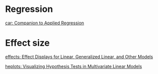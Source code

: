 # Regression
[car: Companion to Applied Regression](https://cran.r-project.org/web/packages/car/index.html)

# Effect size
[effects: Effect Displays for Linear, Generalized Linear, and Other Models](https://cran.r-project.org/web/packages/effects/index.html)

[heplots: Visualizing Hypothesis Tests in Multivariate Linear Models](https://cran.r-project.org/web/packages/heplots/index.html)
